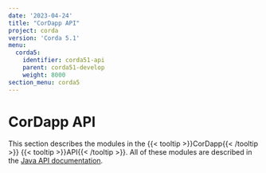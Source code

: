 ```yaml
---
date: '2023-04-24'
title: "CorDapp API"
project: corda
version: 'Corda 5.1'
menu:
  corda5:
    identifier: corda51-api
    parent: corda51-develop
    weight: 8000
section_menu: corda5
---
```


# CorDapp API
This section describes the modules in the {{< tooltip >}}CorDapp{{< /tooltip >}} {{< tooltip >}}API{{< /tooltip >}}. All of these modules are described in the <a href="/en/api-ref/corda/5.0/index.html" target="_blank">Java API documentation</a>.
